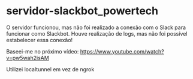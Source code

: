# servidor-slackbot_powertech

O servidor funcionou, mas não foi realizado a conexão com o Slack para funcionar como Slackbot. Houve realização de logs, mas não foi possível estabelecer essa conexão!

Baseei-me no próximo vídeo: https://www.youtube.com/watch?v=pw5wah2isAM

Utilizei localtunnel em vez de ngrok  
